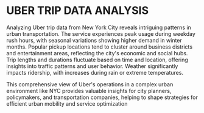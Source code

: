 # UBER TRIP DATA ANALYSIS
Analyzing Uber trip data from New York City reveals intriguing patterns in urban transportation. The service experiences peak usage during weekday rush hours, with seasonal variations showing higher demand in winter months. Popular pickup locations tend to cluster around business districts and entertainment areas, reflecting the city's economic and social hubs. Trip lengths and durations fluctuate based on time and location, offering insights into traffic patterns and user behavior. Weather significantly impacts ridership, with increases during rain or extreme temperatures. 

This comprehensive view of Uber's operations in a complex urban environment like NYC provides valuable insights for city planners, policymakers, and transportation companies, helping to shape strategies for efficient urban mobility and service optimization
